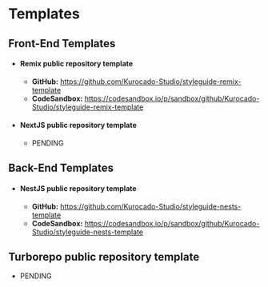 # Templates

## Front-End Templates

- #### Remix public repository template

  - **GitHub:** <https://github.com/Kurocado-Studio/styleguide-remix-template>
  - **CodeSandbox:**
    <https://codesandbox.io/p/sandbox/github/Kurocado-Studio/styleguide-remix-template>

- #### NextJS public repository template
  - PENDING

## Back-End Templates

- #### NestJS public repository template
  - **GitHub:** <https://github.com/Kurocado-Studio/styleguide-nests-template>
  - **CodeSandbox:**
    <https://codesandbox.io/p/sandbox/github/Kurocado-Studio/styleguide-nests-template>

## Turborepo public repository template

- PENDING
